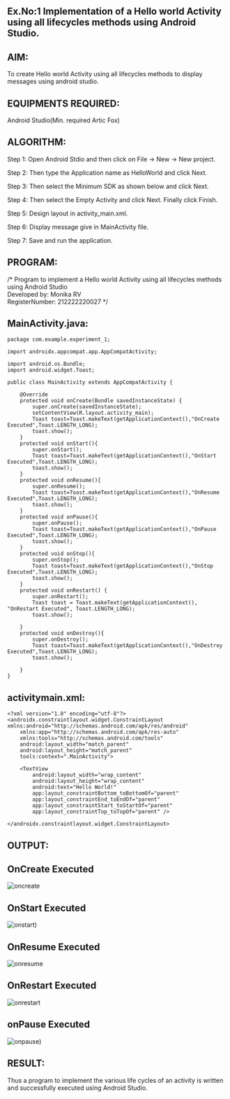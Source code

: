 ## Ex.No:1 Implementation of a Hello world Activity using all lifecycles methods using Android Studio.
## AIM:

To create Hello world Activity using all lifecycles methods to display messages using android studio.


## EQUIPMENTS REQUIRED:

Android Studio(Min. required Artic Fox)


## ALGORITHM:

Step 1: Open Android Stdio and then click on File -> New -> New project.

Step 2: Then type the Application name as HelloWorld and click Next.

Step 3: Then select the Minimum SDK as shown below and click Next.

Step 4: Then select the Empty Activity and click Next. Finally click Finish.

Step 5: Design layout in activity_main.xml.

Step 6: Display message give in MainActivity file.

Step 7: Save and run the application.


## PROGRAM:
/*
Program to implement a Hello world Activity using all lifecycles methods using Android Studio                                                                      
Developed by: Monika RV                                                                        
RegisterNumber: 212222220027
*/

## MainActivity.java:
```
package com.example.experiment_1;

import androidx.appcompat.app.AppCompatActivity;

import android.os.Bundle;
import android.widget.Toast;

public class MainActivity extends AppCompatActivity {

    @Override
    protected void onCreate(Bundle savedInstanceState) {
        super.onCreate(savedInstanceState);
        setContentView(R.layout.activity_main);
        Toast toast=Toast.makeText(getApplicationContext(),"OnCreate Executed",Toast.LENGTH_LONG);
        toast.show();
    }
    protected void onStart(){
        super.onStart();
        Toast toast=Toast.makeText(getApplicationContext(),"OnStart Executed",Toast.LENGTH_LONG);
        toast.show();
    }
    protected void onResume(){
        super.onResume();
        Toast toast=Toast.makeText(getApplicationContext(),"OnResume Executed",Toast.LENGTH_LONG);
        toast.show();
    }
    protected void onPause(){
        super.onPause();
        Toast toast=Toast.makeText(getApplicationContext(),"OnPause Executed",Toast.LENGTH_LONG);
        toast.show();
    }
    protected void onStop(){
        super.onStop();
        Toast toast=Toast.makeText(getApplicationContext(),"OnStop Executed",Toast.LENGTH_LONG);
        toast.show();
    }
    protected void onRestart() {
        super.onRestart();
        Toast toast = Toast.makeText(getApplicationContext(), "OnRestart Executed", Toast.LENGTH_LONG);
        toast.show();

    }
    protected void onDestroy(){
        super.onDestroy();
        Toast toast=Toast.makeText(getApplicationContext(),"OnDestroy Executed",Toast.LENGTH_LONG);
        toast.show();

    }
}
```
## activitymain.xml:
```
<?xml version="1.0" encoding="utf-8"?>
<androidx.constraintlayout.widget.ConstraintLayout xmlns:android="http://schemas.android.com/apk/res/android"
    xmlns:app="http://schemas.android.com/apk/res-auto"
    xmlns:tools="http://schemas.android.com/tools"
    android:layout_width="match_parent"
    android:layout_height="match_parent"
    tools:context=".MainActivity">

    <TextView
        android:layout_width="wrap_content"
        android:layout_height="wrap_content"
        android:text="Hello World!"
        app:layout_constraintBottom_toBottomOf="parent"
        app:layout_constraintEnd_toEndOf="parent"
        app:layout_constraintStart_toStartOf="parent"
        app:layout_constraintTop_toTopOf="parent" />

</androidx.constraintlayout.widget.ConstraintLayout>
```


## OUTPUT:

## OnCreate Executed

![oncreate](https://github.com/user-attachments/assets/7b3258a7-32a3-482b-9db2-e7e3c7b1108b)


## OnStart Executed 

![onstart)](https://github.com/user-attachments/assets/291af358-907a-44bd-ae68-620d95abb325)


## OnResume Executed

![onresume](https://github.com/user-attachments/assets/2400d0c9-004e-4683-9e2c-25e94e3f8a20)

## OnRestart Executed

![onrestart](https://github.com/user-attachments/assets/ea7d0996-b4ad-40bf-a3f2-529d98162ce0)


## onPause Executed

![onpause)](https://github.com/user-attachments/assets/6eb5a263-1bb5-4162-a7d5-aa69fce79bbe)



## RESULT:
Thus a program to implement the various life cycles of an activity is written and successfully executed using Android Studio.
